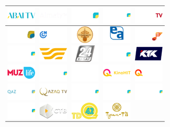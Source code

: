 | ![](https://raw.githubusercontent.com/RevGear/logo/master/Countries/KZ/Abai-TV.png) | ![](https://raw.githubusercontent.com/RevGear/logo/master/Countries/KZ/Almaty-TV.png) | ![](https://raw.githubusercontent.com/RevGear/logo/master/Countries/KZ/Altai.png) | ![](https://raw.githubusercontent.com/RevGear/logo/master/Countries/KZ/Aqjaiyq.png) | ![](https://raw.githubusercontent.com/RevGear/logo/master/Countries/KZ/Astana-TV.png) | 
|:---:|:---:|:---:|:---:|:---:| 
| ![](https://raw.githubusercontent.com/RevGear/logo/master/Countries/KZ/Balapan.png) | ![](https://raw.githubusercontent.com/RevGear/logo/master/Countries/KZ/Caspian-News.png) | ![](https://raw.githubusercontent.com/RevGear/logo/master/Countries/KZ/Dombyra-TV.png) | ![](https://raw.githubusercontent.com/RevGear/logo/master/Countries/KZ/El-Arna.png) | ![](https://raw.githubusercontent.com/RevGear/logo/master/Countries/KZ/Gakku-TV.png) | 
| ![](https://raw.githubusercontent.com/RevGear/logo/master/Countries/KZ/Jambyl.png) | ![](https://raw.githubusercontent.com/RevGear/logo/master/Countries/KZ/Khabar.png) | ![](https://raw.githubusercontent.com/RevGear/logo/master/Countries/KZ/Khabar24.png) | ![](https://raw.githubusercontent.com/RevGear/logo/master/Countries/KZ/Kokshe.png) | ![](https://raw.githubusercontent.com/RevGear/logo/master/Countries/KZ/KTK.png) | 
| ![](https://raw.githubusercontent.com/RevGear/logo/master/Countries/KZ/Muz-Life.png) | ![](https://raw.githubusercontent.com/RevGear/logo/master/Countries/KZ/Ontustik.png) | ![](https://raw.githubusercontent.com/RevGear/logo/master/Countries/KZ/Q-Kino-Alem.png) | ![](https://raw.githubusercontent.com/RevGear/logo/master/Countries/KZ/Q-Kino-Hit.png) | ![](https://raw.githubusercontent.com/RevGear/logo/master/Countries/KZ/Q-Sport.png) | 
| ![](https://raw.githubusercontent.com/RevGear/logo/master/Countries/KZ/Qaz-Sport.png) | ![](https://raw.githubusercontent.com/RevGear/logo/master/Countries/KZ/Qazaq-TV.png) | ![](https://raw.githubusercontent.com/RevGear/logo/master/Countries/KZ/Qostanai.png) | ![](https://raw.githubusercontent.com/RevGear/logo/master/Countries/KZ/Qyzyljar.png) | ![](https://raw.githubusercontent.com/RevGear/logo/master/Countries/KZ/Qyzylorda.png) | 
| ![](https://raw.githubusercontent.com/RevGear/logo/master/Countries/KZ/Saryarqa.png) | ![](https://raw.githubusercontent.com/RevGear/logo/master/Countries/KZ/STV.png) | ![](https://raw.githubusercontent.com/RevGear/logo/master/Countries/KZ/TDK42.png) | ![](https://raw.githubusercontent.com/RevGear/logo/master/Countries/KZ/Turan-TV.png)  | 
